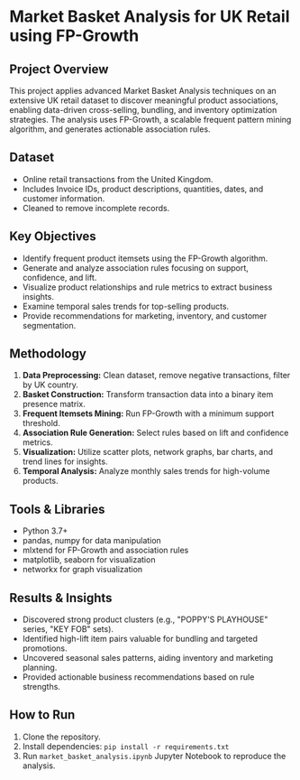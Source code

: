 # Market Basket Analysis for UK Retail using FP-Growth

## Project Overview
This project applies advanced Market Basket Analysis techniques on an extensive UK retail dataset to discover meaningful product associations, enabling data-driven cross-selling, bundling, and inventory optimization strategies. The analysis uses FP-Growth, a scalable frequent pattern mining algorithm, and generates actionable association rules.

## Dataset
- Online retail transactions from the United Kingdom.
- Includes Invoice IDs, product descriptions, quantities, dates, and customer information.
- Cleaned to remove incomplete records.

## Key Objectives
- Identify frequent product itemsets using the FP-Growth algorithm.
- Generate and analyze association rules focusing on support, confidence, and lift.
- Visualize product relationships and rule metrics to extract business insights.
- Examine temporal sales trends for top-selling products.
- Provide recommendations for marketing, inventory, and customer segmentation.

## Methodology
1. **Data Preprocessing:** Clean dataset, remove negative transactions, filter by UK country.
2. **Basket Construction:** Transform transaction data into a binary item presence matrix.
3. **Frequent Itemsets Mining:** Run FP-Growth with a minimum support threshold.
4. **Association Rule Generation:** Select rules based on lift and confidence metrics.
5. **Visualization:** Utilize scatter plots, network graphs, bar charts, and trend lines for insights.
6. **Temporal Analysis:** Analyze monthly sales trends for high-volume products.

## Tools & Libraries
- Python 3.7+
- pandas, numpy for data manipulation
- mlxtend for FP-Growth and association rules
- matplotlib, seaborn for visualization
- networkx for graph visualization

## Results & Insights
- Discovered strong product clusters (e.g., "POPPY'S PLAYHOUSE" series, "KEY FOB" sets).
- Identified high-lift item pairs valuable for bundling and targeted promotions.
- Uncovered seasonal sales patterns, aiding inventory and marketing planning.
- Provided actionable business recommendations based on rule strengths.
  
## How to Run
1. Clone the repository.
2. Install dependencies: `pip install -r requirements.txt`
3. Run `market_basket_analysis.ipynb` Jupyter Notebook to reproduce the analysis.



